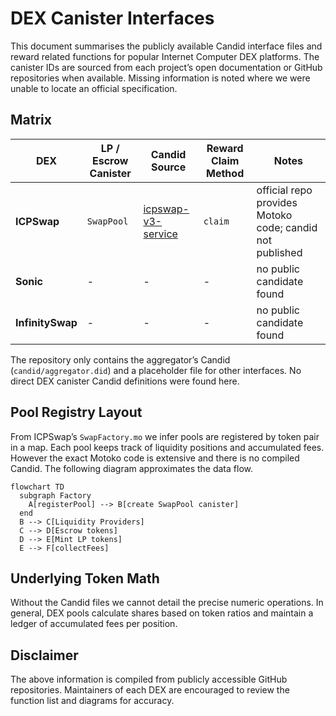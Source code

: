# DEX Canister Interfaces

This document summarises the publicly available Candid interface files and reward related functions for popular Internet Computer DEX platforms. The canister IDs are sourced from each project’s open documentation or GitHub repositories when available. Missing information is noted where we were unable to locate an official specification.

## Matrix

| DEX | LP / Escrow Canister | Candid Source | Reward Claim Method | Notes |
|-----|---------------------|---------------|--------------------|-------|
| **ICPSwap** | `SwapPool` | [icpswap-v3-service](https://github.com/ICPSwap-Labs/icpswap-v3-service) | `claim` | official repo provides Motoko code; candid not published |
| **Sonic** | - | - | - | no public candidate found |
| **InfinitySwap** | - | - | - | no public candidate found |

The repository only contains the aggregator’s Candid (`candid/aggregator.did`) and a placeholder file for other interfaces. No direct DEX canister Candid definitions were found here.

## Pool Registry Layout

From ICPSwap’s `SwapFactory.mo` we infer pools are registered by token pair in a map. Each pool keeps track of liquidity positions and accumulated fees. However the exact Motoko code is extensive and there is no compiled Candid. The following diagram approximates the data flow.

```mermaid
flowchart TD
  subgraph Factory
    A[registerPool] --> B[create SwapPool canister]
  end
  B --> C[Liquidity Providers]
  C --> D[Escrow tokens]
  D --> E[Mint LP tokens]
  E --> F[collectFees]
```

## Underlying Token Math

Without the Candid files we cannot detail the precise numeric operations. In general, DEX pools calculate shares based on token ratios and maintain a ledger of accumulated fees per position.

## Disclaimer

The above information is compiled from publicly accessible GitHub repositories. Maintainers of each DEX are encouraged to review the function list and diagrams for accuracy.
